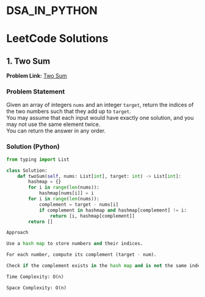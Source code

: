 # DSA_IN_PYTHON
# LeetCode Solutions

## 1. Two Sum

**Problem Link:** [Two Sum](https://leetcode.com/problems/two-sum/)

### Problem Statement
Given an array of integers `nums` and an integer `target`, return the indices of the two numbers such that they add up to `target`.  
You may assume that each input would have exactly one solution, and you may not use the same element twice.  
You can return the answer in any order.

### Solution (Python)
```python
from typing import List

class Solution:
    def twoSum(self, nums: List[int], target: int) -> List[int]:
        hashmap = {}
        for i in range(len(nums)):
            hashmap[nums[i]] = i
        for i in range(len(nums)):
            complement = target - nums[i]
            if complement in hashmap and hashmap[complement] != i:
                return [i, hashmap[complement]]
        return []

Approach

Use a hash map to store numbers and their indices.

For each number, compute its complement (target - num).

Check if the complement exists in the hash map and is not the same index.

Time Complexity: O(n)

Space Complexity: O(n)
